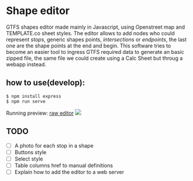 # Shape editor
GTFS shapes editor made mainly in Javascript, using Openstreet map and TEMPLATE.co sheet styles. The editor allows to add nodes who could represent *stops*, generic shapes points, *intersections* or *endpoints*, the last one are the shape points at the end and begin.
This software tries to become an easier tool to ingress GTFS required data to generate an basic zipped file, the same file we could create using a Calc Sheet but 
throug a webapp instead.

## how to use(develop):

    $ npm install express
    $ npm run serve

Running preview:
[raw editor](http://161.35.54.122:10066/GTFS_shapes_editor_JS/index.html)
<img src="http://161.35.54.122:10066/gtfs_editor.png" >

## TODO

* [ ] A photo for each stop in a shape
* [ ] Buttons style
* [ ] Select style
* [ ] Table columns href to manual definitions
* [ ] Explain how to add the editor to a web server
